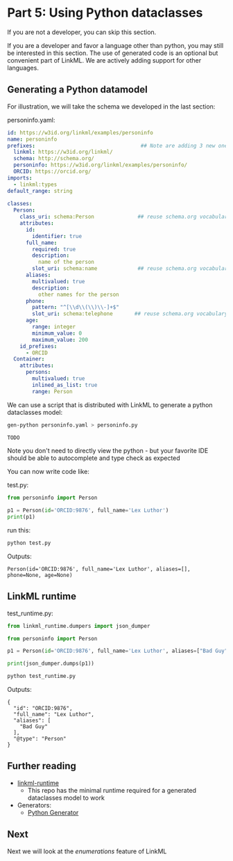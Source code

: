 # Part 5: Using Python dataclasses

If you are not a developer, you can skip this section.

If you are a developer and favor a language other than python, you may
still be interested in this section. The use of generated code is an
optional but convenient part of LinkML. We are actively adding support
for other languages.

## Generating a Python datamodel

For illustration, we will take the schema we developed in the last section:

personinfo.yaml:

```yaml
id: https://w3id.org/linkml/examples/personinfo
name: personinfo
prefixes:                                  ## Note are adding 3 new ones here
  linkml: https://w3id.org/linkml/
  schema: http://schema.org/
  personinfo: https://w3id.org/linkml/examples/personinfo/
  ORCID: https://orcid.org/
imports:
  - linkml:types
default_range: string
  
classes:
  Person:
    class_uri: schema:Person              ## reuse schema.org vocabulary
    attributes:
      id:
        identifier: true
      full_name:
        required: true
        description:
          name of the person
        slot_uri: schema:name             ## reuse schema.org vocabulary
      aliases:
        multivalued: true
        description:
          other names for the person
      phone:
        pattern: "^[\\d\\(\\)\\-]+$"
        slot_uri: schema:telephone       ## reuse schema.org vocabulary
      age:
        range: integer
        minimum_value: 0
        maximum_value: 200
    id_prefixes:
      - ORCID
  Container:
    attributes:
      persons:
        multivalued: true
        inlined_as_list: true
        range: Person
```

We can use a script that is distributed with LinkML to generate a python dataclasses model:

```bash
gen-python personinfo.yaml > personinfo.py
```

```python
TODO
```

Note you don't need to directly view the python - but your favorite IDE should be able to autocomplete and type check as expected


You can now write code like:

test.py:

```python
from personinfo import Person

p1 = Person(id='ORCID:9876', full_name='Lex Luthor')
print(p1)
```

run this:

```bash
python test.py
```

Outputs:

```text
Person(id='ORCID:9876', full_name='Lex Luthor', aliases=[], phone=None, age=None)
```

## LinkML runtime


test_runtime.py:

```python
from linkml_runtime.dumpers import json_dumper

from personinfo import Person

p1 = Person(id='ORCID:9876', full_name='Lex Luthor', aliases=["Bad Guy"])

print(json_dumper.dumps(p1))
```

```bash
python test_runtime.py
```

Outputs:

```text
{
  "id": "ORCID:9876",
  "full_name": "Lex Luthor",
  "aliases": [
    "Bad Guy"
  ],
  "@type": "Person"
}
```

## Further reading

* [linkml-runtime](https://github.com/linkml/linkml-runtime)
    - This repo has the minimal runtime required for a generated dataclasses model to work
* Generators:
    - [Python Generator](../generators/python)
    

## Next

Next we will look at the *enumerations* feature of LinkML

